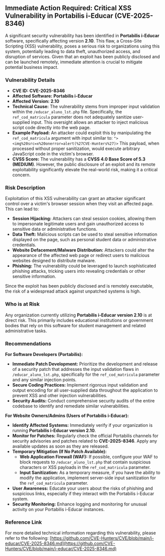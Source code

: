 ## Immediate Action Required: Critical XSS Vulnerability in Portabilis i-Educar (CVE-2025-8346)

A significant security vulnerability has been identified in **Portabilis i-Educar** software, specifically affecting version **2.10**. This flaw, a Cross-Site Scripting (XSS) vulnerability, poses a serious risk to organizations using this system, potentially leading to data theft, unauthorized access, and disruption of services. Given that an exploit has been publicly disclosed and can be launched remotely, immediate attention is crucial to mitigate potential business impact.

### Vulnerability Details

*   **CVE ID:** **CVE-2025-8346**
*   **Affected Software:** **Portabilis i-Educar**
*   **Affected Version:** **2.10**
*   **Technical Cause:** The vulnerability stems from improper input validation within the `/educar_aluno_lst.php` file. Specifically, the `ref_cod_matricula` parameter does not adequately sanitize user-supplied input. This oversight allows an attacker to inject malicious script code directly into the web page.
*   **Example Payload:**
    An attacker could exploit this by manipulating the `ref_cod_matricula` argument with input similar to:
    `"><img%20src=x%20onerror=alert(%27CVE-Hunters%27)>`
    This payload, when processed without proper sanitization, would execute arbitrary JavaScript code in the victim's browser.
*   **CVSS Score:** The vulnerability has a **CVSS 4.0 Base Score of 5.3 (MEDIUM)**. However, the public disclosure of an exploit and its remote exploitability significantly elevate the real-world risk, making it a critical concern.

### Risk Description

Exploitation of this XSS vulnerability can grant an attacker significant control over a victim's browser session when they visit an affected page. This can lead to:

*   **Session Hijacking:** Attackers can steal session cookies, allowing them to impersonate legitimate users and gain unauthorized access to sensitive data or administrative functions.
*   **Data Theft:** Malicious scripts can be used to steal sensitive information displayed on the page, such as personal student data or administrative credentials.
*   **Website Defacement/Malware Distribution:** Attackers could alter the appearance of the affected web page or redirect users to malicious websites designed to distribute malware.
*   **Phishing:** The vulnerability could be leveraged to launch sophisticated phishing attacks, tricking users into revealing credentials or other sensitive information.

Since the exploit has been publicly disclosed and is remotely executable, the risk of a widespread attack against unpatched systems is high.

### Who is at Risk

Any organization currently utilizing **Portabilis i-Educar version 2.10** is at direct risk. This primarily includes educational institutions or government bodies that rely on this software for student management and related administrative tasks.

### Recommendations

**For Software Developers (Portabilis):**

*   **Immediate Patch Development:** Prioritize the development and release of a security patch that addresses the input validation flaws in `/educar_aluno_lst.php`, specifically for the `ref_cod_matricula` parameter and any similar injection points.
*   **Secure Coding Practices:** Implement rigorous input validation and output encoding for all user-supplied data throughout the application to prevent XSS and other injection vulnerabilities.
*   **Security Audits:** Conduct comprehensive security audits of the entire codebase to identify and remediate similar vulnerabilities.

**For Website Owners/Admins (Users of Portabilis i-Educar):**

*   **Identify Affected Systems:** Immediately verify if your organization is running **Portabilis i-Educar version 2.10**.
*   **Monitor for Patches:** Regularly check the official Portabilis channels for security advisories and patches related to **CVE-2025-8346**. Apply any available updates as soon as they are released.
*   **Temporary Mitigation (If No Patch Available):**
    *   **Web Application Firewall (WAF):** If possible, configure your WAF to block requests to `/educar_aluno_lst.php` that contain suspicious characters or XSS payloads in the `ref_cod_matricula` parameter.
    *   **Input Sanitization:** As a temporary measure, if you have the ability to modify the application, implement server-side input sanitization for the `ref_cod_matricula` parameter.
*   **User Awareness:** Educate your users about the risks of phishing and suspicious links, especially if they interact with the Portabilis i-Educar system.
*   **Security Monitoring:** Enhance logging and monitoring for unusual activity on your Portabilis i-Educar instances.

### Reference Link

For more detailed technical information regarding this vulnerability, please refer to the following:
[https://github.com/CVE-Hunters/CVE/blob/main/i-educar/CVE-2025-8346.md](https://github.com/CVE-Hunters/CVE/blob/main/i-educar/CVE-2025-8346.md)